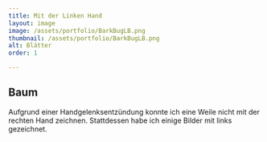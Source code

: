 ```yaml
---
title: Mit der Linken Hand
layout: image
image: /assets/portfolio/BarkBugLB.png
thumbnail: /assets/portfolio/BarkBugLB.png
alt: Blätter
order: 1

---
```

## Baum

Aufgrund einer Handgelenksentzündung konnte ich eine Weile nicht mit der rechten Hand zeichnen. Stattdessen habe ich einige Bilder mit links gezeichnet.







